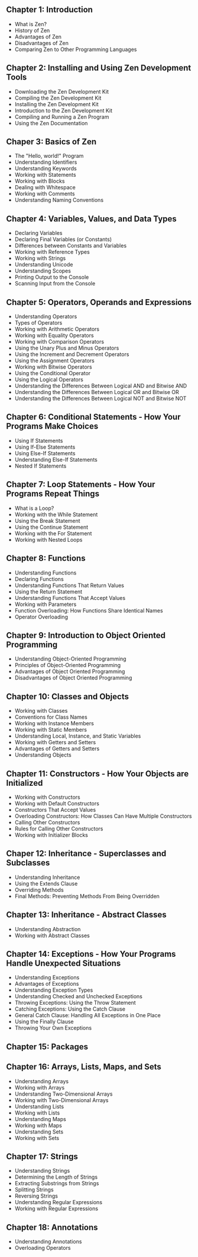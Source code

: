 ## Chapter 1: Introduction
 * What is Zen?
 * History of Zen
 * Advantages of Zen
 * Disadvantages of Zen
 * Comparing Zen to Other Programming Languages

## Chapter 2: Installing and Using Zen Development Tools
 * Downloading the Zen Development Kit
 * Compiling the Zen Development Kit
 * Installing the Zen Development Kit
 * Introduction to the Zen Development Kit
 * Compiling and Running a Zen Program
 * Using the Zen Documentation

## Chaper 3: Basics of Zen
 * The "Hello, world!" Program
 * Understanding Identifiers
 * Understanding Keywords
 * Working with Statements
 * Working with Blocks
 * Dealing with Whitespace
 * Working with Comments
 * Understanding Naming Conventions

## Chapter 4: Variables, Values, and Data Types
 * Declaring Variables
 * Declaring Final Variables (or Constants)
 * Differences between Constants and Variables
 * Working with Reference Types
 * Working with Strings
 * Understanding Unicode
 * Understanding Scopes
 * Printing Output to the Console
 * Scanning Input from the Console

## Chapter 5: Operators, Operands and Expressions
 * Understanding Operators
 * Types of Operators
 * Working with Arithmetic Operators
 * Working with Equality Operators
 * Working with Comparison Operators
 * Using the Unary Plus and Minus Operators
 * Using the Increment and Decrement Operators
 * Using the Assignment Operators
 * Working with Bitwise Operators
 * Using the Conditional Operator
 * Using the Logical Operators
 * Understanding the Differences Between Logical AND and Bitwise AND
 * Understanding the Differences Between Logical OR and Bitwise OR
 * Understanding the Differences Between Logical NOT and Bitwise NOT

## Chapter 6: Conditional Statements - How Your Programs Make Choices
 * Using If Statements
 * Using If-Else Statements
 * Using Else-If Statements
 * Understanding Else-If Statements
 * Nested If Statements

## Chapter 7: Loop Statements - How Your Programs Repeat Things
 * What is a Loop?
 * Working with the While Statement
 * Using the Break Statement
 * Using the Continue Statement
 * Working with the For Statement
 * Working with Nested Loops

## Chapter 8: Functions
 * Understanding Functions
 * Declaring Functions
 * Understanding Functions That Return Values
 * Using the Return Statement
 * Understanding Functions That Accept Values
 * Working with Parameters
 * Function Overloading: How Functions Share Identical Names
 * Operator Overloading

## Chapter 9: Introduction to Object Oriented Programming
 * Understanding Object-Oriented Programming
 * Principles of Object-Oriented Programming
 * Advantages of Object Oriented Programming
 * Disadvantages of Object Oriented Programming

## Chapter 10: Classes and Objects
 * Working with Classes
 * Conventions for Class Names
 * Working with Instance Members
 * Working with Static Members
 * Understanding Local, Instance, and Static Variables
 * Working with Getters and Setters
 * Advantages of Getters and Setters
 * Understanding Objects

## Chapter 11: Constructors - How Your Objects are Initialized
 * Working with Constructors
 * Working with Default Constructors
 * Constructors That Accept Values
 * Overloading Constructors: How Classes Can Have Multiple Constructors
 * Calling Other Constructors
 * Rules for Calling Other Constructors
 * Working with Initializer Blocks

## Chaper 12: Inheritance - Superclasses and Subclasses
 * Understanding Inheritance
 * Using the Extends Clause
 * Overriding Methods
 * Final Methods: Preventing Methods From Being Overridden

## Chapter 13: Inheritance - Abstract Classes
 * Understanding Abstraction
 * Working with Abstract Classes

## Chapter 14: Exceptions - How Your Programs Handle Unexpected Situations
 * Understanding Exceptions
 * Advantages of Exceptions
 * Understanding Exception Types
 * Understanding Checked and Unchecked Exceptions
 * Throwing Exceptions: Using the Throw Statement
 * Catching Exceptions: Using the Catch Clause
 * General Catch Clause: Handling All Exceptions in One Place
 * Using the Finally Clause
 * Throwing Your Own Exceptions

## Chapter 15: Packages

## Chapter 16: Arrays, Lists, Maps, and Sets
 * Understanding Arrays
 * Working with Arrays
 * Understanding Two-Dimensional Arrays
 * Working with Two-Dimensional Arrays
 * Understanding Lists
 * Working with Lists
 * Understanding Maps
 * Working with Maps
 * Understanding Sets
 * Working with Sets
 
## Chapter 17: Strings
 * Understanding Strings
 * Determining the Length of Strings
 * Extracting Substrings from Strings
 * Splitting Strings
 * Reversing Strings
 * Understanding Regular Expressions
 * Working with Regular Expressions

## Chapter 18: Annotations
 * Understanding Annotations
 * Overloading Operators